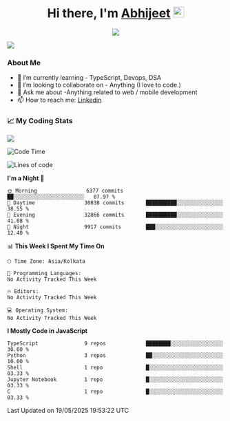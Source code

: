 <div align="center">
   <h1>Hi there, I'm <a href="">Abhijeet</a> <img src="https://media.giphy.com/media/hvRJCLFzcasrR4ia7z/giphy.gif" width="25px"> </h1>
   
   
   <img src="https://pronoun.cyou/x/y?subject=He&object=Him&height=20"> 
</div>

![](https://komarev.com/ghpvc/?username=abhijeetsingh-22)

<h3>About Me </h3>

<!-- - 🔭 I’m currently working on - My engineering Capstone Project -->
- 🌱 I’m currently learning - TypeScript, Devops, DSA
- 👯 I’m looking to collaborate on - Anything (I love to code.)
- 💬 Ask me about -Anything related to web / mobile development
- 📫 How to reach me: [Linkedin](https://www.linkedin.com/in/amabhijeet/)

### &#128200; My Coding Stats

<img align="center" src="https://github-readme-stats.vercel.app/api?username=abhijeetsingh-22&count_private=true&show_icons=true&theme=default&hide=stars" />

<!--START_SECTION:waka-->
![Code Time](http://img.shields.io/badge/Code%20Time-463%20hrs%2033%20mins-blue)

![Lines of code](https://img.shields.io/badge/From%20Hello%20World%20I%27ve%20Written-17.5%20million%20lines%20of%20code-blue)

**I'm a Night 🦉** 

```text
🌞 Morning                6377 commits        ██░░░░░░░░░░░░░░░░░░░░░░░   07.97 % 
🌆 Daytime                30838 commits       ██████████░░░░░░░░░░░░░░░   38.55 % 
🌃 Evening                32866 commits       ██████████░░░░░░░░░░░░░░░   41.08 % 
🌙 Night                  9917 commits        ███░░░░░░░░░░░░░░░░░░░░░░   12.40 % 
```


📊 **This Week I Spent My Time On** 

```text
🕑︎ Time Zone: Asia/Kolkata

💬 Programming Languages: 
No Activity Tracked This Week

🔥 Editors: 
No Activity Tracked This Week

💻 Operating System: 
No Activity Tracked This Week
```

**I Mostly Code in JavaScript** 

```text
TypeScript               9 repos             ████████░░░░░░░░░░░░░░░░░   30.00 % 
Python                   3 repos             ██░░░░░░░░░░░░░░░░░░░░░░░   10.00 % 
Shell                    1 repo              █░░░░░░░░░░░░░░░░░░░░░░░░   03.33 % 
Jupyter Notebook         1 repo              █░░░░░░░░░░░░░░░░░░░░░░░░   03.33 % 
C                        1 repo              █░░░░░░░░░░░░░░░░░░░░░░░░   03.33 % 
```




 Last Updated on 19/05/2025 19:53:22 UTC
<!--END_SECTION:waka-->

